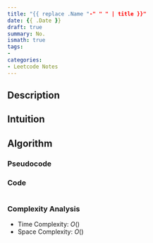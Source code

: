 ```yaml
---
title: "{{ replace .Name "-" " " | title }}"
date: {{ .Date }}
draft: true
summary: No.
ismath: true
tags:
-
categories:
- Leetcode Notes
---
```


## Description


## Intuition


## Algorithm


### Pseudocode



### Code
```python

```

### Complexity Analysis
- Time Complexity: $O()$
- Space Complexity: $O()$